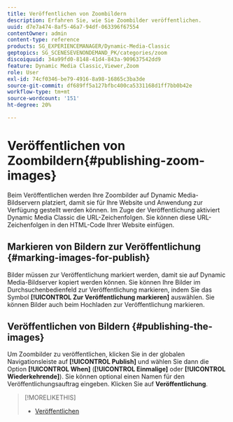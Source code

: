 ```yaml
---
title: Veröffentlichen von Zoombildern
description: Erfahren Sie, wie Sie Zoombilder veröffentlichen.
uuid: d7e7a474-8af5-46a7-94df-063396f67554
contentOwner: admin
content-type: reference
products: SG_EXPERIENCEMANAGER/Dynamic-Media-Classic
geptopics: SG_SCENESEVENONDEMAND_PK/categories/zoom
discoiquuid: 34a99fd0-8148-41d4-843a-909637542dd9
feature: Dynamic Media Classic,Viewer,Zoom
role: User
exl-id: 74cf0346-be79-4916-8a98-16865c3ba3de
source-git-commit: df689ff5a127bfbc400ca5331168d1ff7bb0b42e
workflow-type: tm+mt
source-wordcount: '151'
ht-degree: 20%

---
```


# Veröffentlichen von Zoombildern{#publishing-zoom-images}

Beim Veröffentlichen werden Ihre Zoombilder auf Dynamic Media-Bildservern platziert, damit sie für Ihre Website und Anwendung zur Verfügung gestellt werden können. Im Zuge der Veröffentlichung aktiviert Dynamic Media Classic die URL-Zeichenfolgen. Sie können diese URL-Zeichenfolgen in den HTML-Code Ihrer Website einfügen.

## Markieren von Bildern zur Veröffentlichung {#marking-images-for-publish}

Bilder müssen zur Veröffentlichung markiert werden, damit sie auf Dynamic Media-Bildserver kopiert werden können. Sie können Ihre Bilder im Durchsuchenbedienfeld zur Veröffentlichung markieren, indem Sie das Symbol **[!UICONTROL Zur Veröffentlichung markieren]** auswählen. Sie können Bilder auch beim Hochladen zur Veröffentlichung markieren.

## Veröffentlichen von Bildern {#publishing-the-images}

Um Zoombilder zu veröffentlichen, klicken Sie in der globalen Navigationsleiste auf **[!UICONTROL Publish]** und wählen Sie dann die Option **[!UICONTROL When]** (**[!UICONTROL Einmalige]** oder **[!UICONTROL Wiederkehrende]**). Sie können optional einen Namen für den Veröffentlichungsauftrag eingeben. Klicken Sie auf **Veröffentlichung**.

>[!MORELIKETHIS]
>
>* [Veröffentlichen](publishing-files.md#publishing_files)

